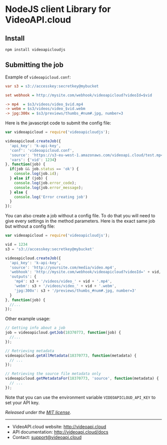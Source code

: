# NodeJS client Library for VideoAPI.cloud

## Install

```console
npm install videoapicloudjs
```

## Submitting the job

Example of `videoapicloud.conf`:

```ini
var s3 = s3://accesskey:secretkey@mybucket

set webhook = http://mysite.com/webhook/videoapicloud?videoId=$vid

-> mp4  = $s3/videos/video_$vid.mp4
-> webm = $s3/videos/video_$vid.webm
-> jpg:300x = $s3/previews/thumbs_#num#.jpg, number=3
```

Here is the javascript code to submit the config file:

```javascript
var videoapicloud = require('videoapicloudjs');

videoapicloud.createJob({
  'api_key': 'k-api-key',
  'conf': 'videoapicloud.conf',
  'source': 'https://s3-eu-west-1.amazonaws.com/videoapi.cloud/test.mp4',
  'vars': {'vid': 1234}
}, function(job) {
  if(job && job.status == 'ok') {
    console.log(job.id);
  } else if (job) {
    console.log(job.error_code);
    console.log(job.error_message);
  } else {
    console.log('Error creating job')
  }
});
```

You can also create a job without a config file. To do that you will need to give every settings in the method parameters. Here is the exact same job but without a config file:

```javascript
var videoapicloud = require('videoapicloudjs');

vid = 1234
s3 = 's3://accesskey:secretkey@mybucket'

videoapicloud.createJob({
  'api_key': 'k-api-key',
  'source': 'http://yoursite.com/media/video.mp4',
  'webhook': 'http://mysite.com/webhook/videoapicloud?videoId=' + vid,
  'outputs': {
    'mp4': s3 + '/videos/video_' + vid + '.mp4',
    'webm': s3 + '/videos/video_' + vid + '.webm',
    'jpg:300x': s3 + '/previews/thumbs_#num#.jpg, number=3'
  }
}, function(job) {
  //...
});
```

Other example usage:

```javascript
// Getting info about a job
job = videoapicloud.getJob(18370773, function(job) {
  //...
});

// Retrieving metadata
videoapicloud.getAllMetadata(18370773, function(metadata) {
  // ...
});

// Retrieving the source file metadata only
videoapicloud.getMetadataFor(18370773, 'source', function(metadata) {
  // ...
});
```

Note that you can use the environment variable `VIDEOAPICLOUD_API_KEY` to set your API key.

*Released under the [MIT license](http://www.opensource.org/licenses/mit-license.php).*

---

* VideoAPI.cloud website: http://videoapi.cloud
* API documentation: http://videoapi.cloud/docs
* Contact: [support@videoapi.cloud](mailto:support@videoapi.cloud)
